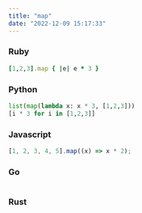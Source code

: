 ```yaml
---
title: "map"
date: "2022-12-09 15:17:33"
---
```


### Ruby

```ruby
[1,2,3].map { |e| e * 3 }
```

### Python

```python
list(map(lambda x: x * 3, [1,2,3]))
[i * 3 for i in [1,2,3]]
```

### Javascript

```javascript
[1, 2, 3, 4, 5].map((x) => x * 2);
```

### Go

```go

```

### Rust

```rust

```
